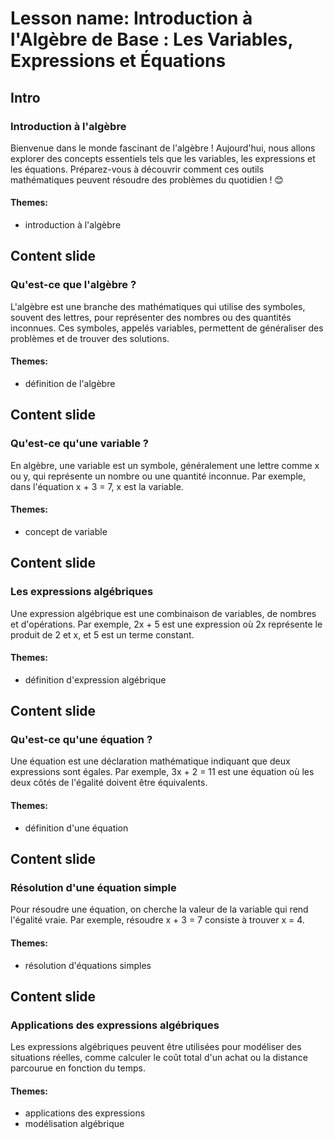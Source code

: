 # Lesson name: Introduction à l'Algèbre de Base : Les Variables, Expressions et Équations

## Intro

### Introduction à l'algèbre

Bienvenue dans le monde fascinant de l'algèbre ! Aujourd'hui, nous allons explorer des concepts essentiels tels que les variables, les expressions et les équations. Préparez-vous à découvrir comment ces outils mathématiques peuvent résoudre des problèmes du quotidien ! 😊

#### **Themes:**
- introduction à l'algèbre

## Content slide

### Qu'est-ce que l'algèbre ?

L'algèbre est une branche des mathématiques qui utilise des symboles, souvent des lettres, pour représenter des nombres ou des quantités inconnues. Ces symboles, appelés variables, permettent de généraliser des problèmes et de trouver des solutions.

#### **Themes:**
- définition de l'algèbre

## Content slide

### Qu'est-ce qu'une variable ?

En algèbre, une variable est un symbole, généralement une lettre comme x ou y, qui représente un nombre ou une quantité inconnue. Par exemple, dans l'équation x + 3 = 7, x est la variable.

#### **Themes:**
- concept de variable

## Content slide

### Les expressions algébriques

Une expression algébrique est une combinaison de variables, de nombres et d'opérations. Par exemple, 2x + 5 est une expression où 2x représente le produit de 2 et x, et 5 est un terme constant.

#### **Themes:**
- définition d'expression algébrique

## Content slide

### Qu'est-ce qu'une équation ?

Une équation est une déclaration mathématique indiquant que deux expressions sont égales. Par exemple, 3x + 2 = 11 est une équation où les deux côtés de l'égalité doivent être équivalents.

#### **Themes:**
- définition d'une équation

## Content slide

### Résolution d'une équation simple

Pour résoudre une équation, on cherche la valeur de la variable qui rend l'égalité vraie. Par exemple, résoudre x + 3 = 7 consiste à trouver x = 4.

#### **Themes:**
- résolution d'équations simples

## Content slide

### Applications des expressions algébriques

Les expressions algébriques peuvent être utilisées pour modéliser des situations réelles, comme calculer le coût total d'un achat ou la distance parcourue en fonction du temps.

#### **Themes:**
- applications des expressions
- modélisation algébrique

